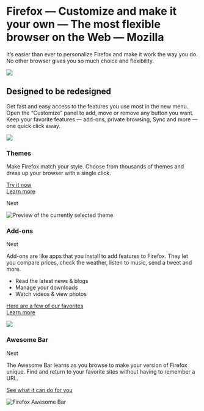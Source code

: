 # Firefox — Customize and make it your own — The most flexible browser on the Web — Mozilla

It’s easier than ever to personalize Firefox and make it work the way you do.  
No other browser gives you so much choice and flexibility.

![][1]

## Designed to be redesigned

Get fast and easy access to the features you use most in the new menu. Open the “Customize” panel to add, move or remove any button you want. Keep your favorite features — add-ons, private browsing, Sync and more — one quick click away.

![][2]

### Themes

Make Firefox match your style. Choose from thousands of themes and dress up your browser with a single click.

[Try it now][]  
[Learn more]

Next

![Preview of the currently selected theme]

### Add-ons

Next

Add-ons are like apps that you install to add features to Firefox. They let you compare prices, check the weather, listen to music, send a tweet and more.

-   Read the latest news & blogs
-   Manage your downloads
-   Watch videos & view photos

[Here are a few of our favorites][]  
[Learn more][3]

![][4]

### Awesome Bar

Next

The Awesome Bar learns as you browse to make your version of Firefox unique. Find and return to your favorite sites without having to remember a URL.

[See what it can do for you]

![Firefox Awesome Bar]

  [1]: //mozorg.cdn.mozilla.net/media/img/firefox/desktop/customize/animations/flexible-top-fallback.c960365ba781.png
  [2]: //mozorg.cdn.mozilla.net/media/img/firefox/desktop/customize/animations/flexible-bottom-fallback.cafd48a3d0a4.png
  [Try it now]: https://addons.mozilla.org/firefox/themes/
  [Learn more]: https://support.mozilla.org/kb/use-themes-change-look-of-firefox
  [Preview of the currently selected theme]: //mozorg.cdn.mozilla.net/media/img/firefox/desktop/customize/theme-red.61611c5734ab.png
  [Here are a few of our favorites]: https://addons.mozilla.org/firefox/extensions/?sort=featured
  [3]: https://support.mozilla.org/kb/find-and-install-add-ons-add-features-to-firefox
  [4]: //mozorg.cdn.mozilla.net/media/img/firefox/desktop/customize/add-ons.63a4b761f822.png
  [See what it can do for you]: https://support.mozilla.org/kb/awesome-bar-find-your-bookmarks-history-and-tabs
  [Firefox Awesome Bar]: //mozorg.cdn.mozilla.net/media/img/firefox/desktop/customize/awesome-bar.437df162126c.png
